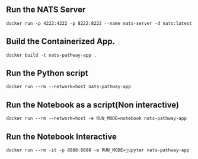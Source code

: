 ## Run the NATS Server
```
docker run -p 4222:4222 -p 8222:8222 --name nats-server -d nats:latest
```

## Build the Containerized App.

```
docker build -t nats-pathway-app .
```

## Run the Python script

```
docker run --rm --network=host nats-pathway-app
```

## Run the Notebook as a script(Non interactive)

```
docker run --rm --network=host -e RUN_MODE=notebook nats-pathway-app
```

## Run the Notebook Interactive


```
docker run --rm -it -p 8888:8888 -e RUN_MODE=jupyter nats-pathway-app
```